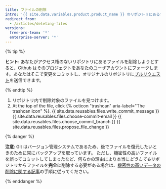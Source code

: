 ```yaml
---
title: ファイルの削除
intro: '{{ site.data.variables.product.product_name }} のリポジトリにあるファイルはどれも削除できます。'
redirect_from:
  - /articles/deleting-files
versions:
  free-pro-team: '*'
  enterprise-server: '*'
---
```


{% tip %}

**ヒント**: あなたがアクセス権のないリポジトリにあるファイルを削除しようとすると、Github はそのプロジェクトをあなたのユーザアカウントにフォークします。あなたはそこで変更をコミットし、オリジナルのリポジトリに[プルリクエスト](/articles/about-pull-requests)を送信できます。

{% endtip %}

1. リポジトリ内で削除対象のファイルを見つけます。
2. At the top of the file, click
{% octicon "trashcan" aria-label="The trashcan icon" %}.
{{ site.data.reusables.files.write_commit_message }}
{{ site.data.reusables.files.choose-commit-email }}
{{ site.data.reusables.files.choose_commit_branch }}
{{ site.data.reusables.files.propose_file_change }}

{% danger %}

**注意**: Git はバージョン管理システムであるため、後でファイルを復元したいときのために常にバックアップを取っています。 ただし、機密性の高いファイルを誤ってコミットしてしまったなど、何らかの理由により本当に*どうしても*リポジトリからファイルを**完全に**削除する必要がある場合は、[機密性の高いデータの削除に関する記事](/articles/removing-sensitive-data-from-a-repository)の手順に従ってください。

{% enddanger %}
